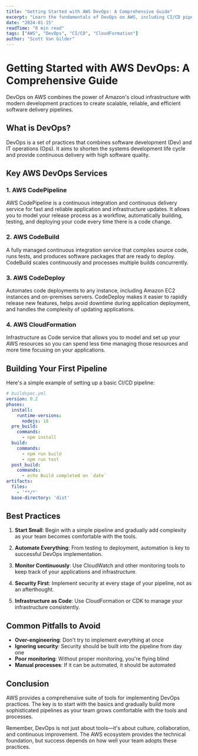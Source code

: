 ```yaml
---
title: "Getting Started with AWS DevOps: A Comprehensive Guide"
excerpt: "Learn the fundamentals of DevOps on AWS, including CI/CD pipelines, infrastructure as code, and best practices for cloud-native development."
date: "2024-01-15"
readTime: "8 min read"
tags: ["AWS", "DevOps", "CI/CD", "CloudFormation"]
author: "Scott Van Gilder"
---
```


# Getting Started with AWS DevOps: A Comprehensive Guide

DevOps on AWS combines the power of Amazon's cloud infrastructure with modern development practices to create scalable, reliable, and efficient software delivery pipelines.

## What is DevOps?

DevOps is a set of practices that combines software development (Dev) and IT operations (Ops). It aims to shorten the systems development life cycle and provide continuous delivery with high software quality.

## Key AWS DevOps Services

### 1. AWS CodePipeline
AWS CodePipeline is a continuous integration and continuous delivery service for fast and reliable application and infrastructure updates. It allows you to model your release process as a workflow, automatically building, testing, and deploying your code every time there is a code change.

### 2. AWS CodeBuild
A fully managed continuous integration service that compiles source code, runs tests, and produces software packages that are ready to deploy. CodeBuild scales continuously and processes multiple builds concurrently.

### 3. AWS CodeDeploy
Automates code deployments to any instance, including Amazon EC2 instances and on-premises servers. CodeDeploy makes it easier to rapidly release new features, helps avoid downtime during application deployment, and handles the complexity of updating applications.

### 4. AWS CloudFormation
Infrastructure as Code service that allows you to model and set up your AWS resources so you can spend less time managing those resources and more time focusing on your applications.

## Building Your First Pipeline

Here's a simple example of setting up a basic CI/CD pipeline:

```yaml
# buildspec.yml
version: 0.2
phases:
  install:
    runtime-versions:
      nodejs: 18
  pre_build:
    commands:
      - npm install
  build:
    commands:
      - npm run build
      - npm run test
  post_build:
    commands:
      - echo Build completed on `date`
artifacts:
  files:
    - '**/*'
  base-directory: 'dist'
```

## Best Practices

1. **Start Small**: Begin with a simple pipeline and gradually add complexity as your team becomes comfortable with the tools.

2. **Automate Everything**: From testing to deployment, automation is key to successful DevOps implementation.

3. **Monitor Continuously**: Use CloudWatch and other monitoring tools to keep track of your applications and infrastructure.

4. **Security First**: Implement security at every stage of your pipeline, not as an afterthought.

5. **Infrastructure as Code**: Use CloudFormation or CDK to manage your infrastructure consistently.

## Common Pitfalls to Avoid

- **Over-engineering**: Don't try to implement everything at once
- **Ignoring security**: Security should be built into the pipeline from day one
- **Poor monitoring**: Without proper monitoring, you're flying blind
- **Manual processes**: If it can be automated, it should be automated

## Conclusion

AWS provides a comprehensive suite of tools for implementing DevOps practices. The key is to start with the basics and gradually build more sophisticated pipelines as your team grows comfortable with the tools and processes.

Remember, DevOps is not just about tools—it's about culture, collaboration, and continuous improvement. The AWS ecosystem provides the technical foundation, but success depends on how well your team adopts these practices.